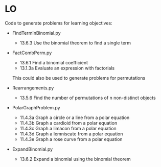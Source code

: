 # LO

Code to generate problems for learning objectives:

* FindTermInBinomial.py
  * 13.6.3	Use the binomial theorem to find a single term
  
* FactCombPerm.py
  * 13.6.1	Find a binomial coefficient
  * 13.1.3a	Evaluate an expression with factorials
  
  This could also be used to generate problems for permutations

* Rearrangements.py
  * 13.5.6	Find the number of permutations of n non-distinct objects
  
* PolarGraphProblem.py
  * 11.4.3a	Graph a circle or a line from a polar equation
  * 11.4.3b	Graph a cardioid from a polar equation
  * 11.4.3c	Graph a limacon from a polar equation
  * 11.4.3d	Graph a lemniscate from a polar equation
  * 11.4.3e	Graph a rose curve from a polar equation
  
* ExpandBinomial.py
  * 13.6.2	Expand a binomial using the binomial theorem


